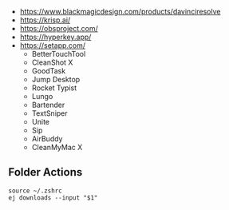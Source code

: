 * https://www.blackmagicdesign.com/products/davinciresolve
* https://krisp.ai/
* https://obsproject.com/
* https://hyperkey.app/
* https://setapp.com/
  * BetterTouchTool
  * CleanShot X
  * GoodTask
  * Jump Desktop
  * Rocket Typist
  * Lungo
  * Bartender
  * TextSniper
  * Unite
  * Sip
  * AirBuddy
  * CleanMyMac X

## Folder Actions

```
source ~/.zshrc
ej downloads --input "$1"
```
